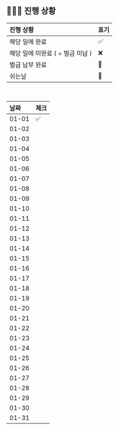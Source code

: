 ## 🧑🏻‍💻 진행 상황

| 진행 상황            | 표기  |
|:-----------------|:----|
| 해당 일에 완료      | ✅   |
| 해당 일에 미완료 ( = 벌금 미납 )    | ❌   |
| 벌급 납부 완료 | 🔺 |
| 쉬는날 | 🥳 |


<br>

| 날짜  | 체크 |
|:------|:----|
| 01-01 | ✅ |
| 01-02 |  |
| 01-03 |  |
| 01-04 |  |
| 01-05 |  |
| 01-06 |  |
| 01-07 |  |
| 01-08 |  |
| 01-09 |  |
| 01-10 |  |
| 01-11 |  |
| 01-12 |  |
| 01-13 |  |
| 01-14 |  |
| 01-15 |  |
| 01-16 |  |
| 01-17 |  |
| 01-18 |  |
| 01-19 |  |
| 01-20 |  |
| 01-21 |  |
| 01-22 |  |
| 01-23 |  |
| 01-24 |  |
| 01-25 |  |
| 01-26 |  |
| 01-27 |  |
| 01-28 |  |
| 01-29 |  |
| 01-30 |  |
| 01-31 |  |
